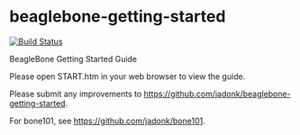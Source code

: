 beaglebone-getting-started
==========================
[![Build Status](https://travis-ci.org/jadonk/beaglebone-getting-started.svg)](https://travis-ci.org/jadonk/beaglebone-getting-started)

BeagleBone Getting Started Guide

Please open START.htm in your web browser to view the guide.

Please submit any improvements to https://github.com/jadonk/beaglebone-getting-started.

For bone101, see https://github.com/jadonk/bone101.

